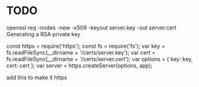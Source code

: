 # TODO

openssl req -nodes -new -x509 -keyout server.key -out server.cert
Generating a RSA private key

const https = require('https');
const fs = require('fs');
var key = fs.readFileSync(__dirname + '/certs/server.key');
var cert = fs.readFileSync(__dirname + '/certs/server.cert');
var options = {
    key: key,
    cert: cert
};
var server = https.createServer(options, app);

add this to make it https
